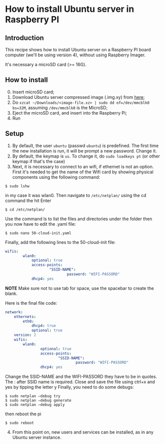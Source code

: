 # How to install Ubuntu server in Raspberry PI 

## Introduction

This recipe shows how to install Ubuntu server on a Raspberry PI board computer (we'll be using version 4), 
without using Raspberry Imager. 

It's necessary a microSD card (>= 16G).

## How to install

0. Insert microSD card;
1. Download Ubuntu server compressed image (.img.xy) from [here](https://ubuntu.com/download/raspberry-pi);
2. Do `xzcat ~/Downloads/<image-file.xz> | sudo dd of=/dev/mmcblk0 bs=32M`, assuming `/dev/mmcblk0` is the MicroSD;
3. Eject the microSD card, and insert into the Raspberry Pi;
4. Run

## Setup

1. By default, the user `ubuntu` (passwd `ubuntu`) is predefined. The first time the new installation is run, it will be prompt a new password. Change it.
2. By default, the keymap is `us`. To change it, do `sudo loadkeys pt` (or other keymap if that's the case)
3. Next, it is necessary to connect to an wifi, if ethernet is not an option. First it's needed to get the name of the Wifi card by showing physical components using the following command:

```shell
$ sudo lshw
```

in my case it was wlan0. Then navigate to `/etc/netplan/` using the cd command the hit Enter

```shell
$ cd /etc/netplan/
```

Use the command ls to list the files and directories under the folder then you now have to edit the .yaml file:

```shell
$ sudo nano 50-cloud-init.yaml
```

Finally, add the following lines to the 50-cloud-init file:

```yaml
wifis:
        wlan0:
            optional: true
            access-points:
                    "SSID-NAME":
                            password: "WIFI-PASSORD"
            dhcp4: yes
```

**NOTE** Make sure not to use tab for space, use the spacebar to create the blank.

Here is the final file code:

```yaml
network:
    ethernets:
        eth0:
            dhcp4: true
            optional: true
    version: 2
    wifis:
        wlan0:
                optional: true
                access-points:
                        "SSID-NAME":
                                password: "WIFI-PASSORD"
                dhcp4: yes
```

Change the SSID-NAME and the WIFI-PASSORD they have to be in quotes. The : after SSID name is required.
Close and save the file using ctrl+x and yes by tipping the letter y
Finally, you need to do some debugs:

```shell
$ sudo netplan –debug try 
$ sudo netplan –debug generate 
$ sudo netplan –debug apply
```

then reboot the pi

```shell
$ sudo reboot
```

4. From this point on, new users and services can be installed, as in any Ubuntu server instance. 

